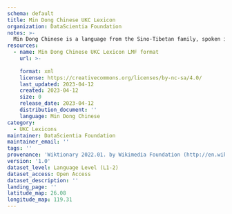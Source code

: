 ```yaml
---
schema: default
title: Min Dong Chinese UKC Lexicon
organization: DataScientia Foundation
notes: >-
  Min Dong Chinese is a language from the Sino-Tibetan family, spoken in Eurasia. The UKC Lexicon of Min Dong Chinese is represented as a lexico-semantic network. It consists of words, word senses, synsets, as well as sense-level and synset-level relationships.
resources:
  - name: Min Dong Chinese UKC Lexicon LMF format
    url: >-
      
    format: xml
    license: https://creativecommons.org/licenses/by-nc-sa/4.0/
    last_updated: 2023-04-12
    created: 2023-04-12
    size: 0
    release_date: 2023-04-12
    distribution_document: ''
    language: Min Dong Chinese
category:
  - UKC Lexicons
maintainer: DataScientia Foundation
maintainer_email: ''
tags: ''
provenance: 'Wiktionary 2022.01. by Wikimedia Foundation (http://en.wiktionary.org); CogNet 2.1 by Khuyagbaatar Batsuren, National University of Mongolia (http://cognet.ukc.disi.unitn.it); Princeton WordNet 2.1 by Princeton University (https://wordnet.princeton.edu)'
version: '1.0'
dataset_level: Language Level (L1-2)
dataset_access: Open Access
dataset_description: ''
landing_page: ''
latitude_map: 26.08
longitude_map: 119.31
---
```

